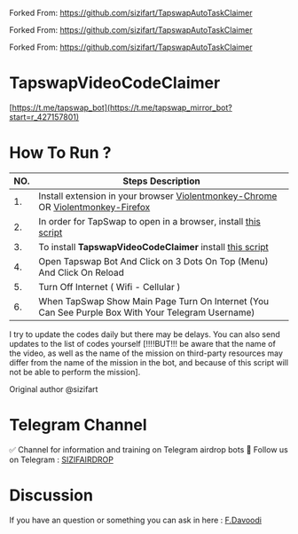 Forked From: https://github.com/sizifart/TapswapAutoTaskClaimer

Forked From: https://github.com/sizifart/TapswapAutoTaskClaimer

Forked From: https://github.com/sizifart/TapswapAutoTaskClaimer

# TapswapVideoCodeClaimer
[https://t.me/tapswap_bot](https://t.me/tapswap_mirror_bot?start=r_427157801)

# How To Run ?
| NO. | Steps Description                                                                                 |
|--------------------------|------------------------------------------------------------------------------------------|
| 1. |  Install extension in your browser [Violentmonkey-Chrome](https://chromewebstore.google.com/detail/violentmonkey/jinjaccalgkegednnccohejagnlnfdag?hl=be) OR [Violentmonkey-Firefox](https://addons.mozilla.org/en-US/firefox/addon/violentmonkey/)|
| 2. | In order for TapSwap to open in a browser, install [this script](https://github.com/kirajok/TapswapAutoTask/raw/main/tapswap-web.user.js)|
|3. | To install **TapswapVideoCodeClaimer** install [this script](https://github.com/kirajok/TapswapAutoTask/raw/main/tapswapautotaskclaim.js)|
| 4. | Open Tapswap Bot And Click on 3 Dots On Top (Menu) And Click On Reload |
| 5. | Turn Off Internet ( Wifi - Cellular ) |
| 6. | When TapSwap Show Main Page Turn On Internet (You Can See Purple Box With Your Telegram Username)|

I try to update the codes daily but there may be delays.
You can also send updates to the list of codes yourself [!!!!BUT!!! be aware that the name of the video, as well as the name of the mission on third-party resources may differ from the name of the mission in the bot, and because of this script will not be able to perform the mission].

Original author @sizifart
# Telegram Channel

✅ Channel for information and training on Telegram airdrop bots 🔷 Follow us on Telegram : [SIZIFAIRDROP](https://t.me/sizifairdrop)
   
# Discussion

If you have an question or something you can ask in here : [F.Davoodi](https://t.me/sizifart)
